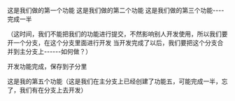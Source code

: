 这是我们做的第一个功能
这是我们做的第二个功能
这是我们做的第三个功能----完成一半  

（这时间，我们不能把我们的功能进行提交，不然影响别人开发使用，所以我们要开一个分支，在这个分支里面进行开发
当开发完成了以后，我们要把这个分支合并到主分支上------如何做？）

开发功能完成，保存到子分里

这是我的第五个功能（这是我们在主分支上已经创建了功能五，可能完成一半，忘了，我们有在分支上去开发）

